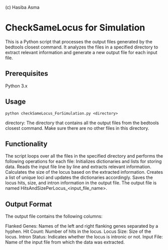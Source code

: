 (c) Hasiba Asma

# CheckSameLocus for Simulation

This is a Python script that processes the output files generated by the bedtools closest command. It analyzes the files in a specified directory to extract relevant information and generate a new output file for each input file.

  ## Prerequisites

Python 3.x

  ## Usage

`python checkSameLocus_ForSimulation.py <directory>`

directory: The directory that contains all the output files from the bedtools closest command. Make sure there are no other files in this directory.

  ## Functionality

The script loops over all the files in the specified directory and performs the following operations for each file:
Initializes dictionaries and lists for storing data.
Reads the input file line by line and extracts relevant information.
Calculates the size of the locus based on the extracted information.
Creates a list of unique loci and updates the dictionaries accordingly.
Saves the locus hits, size, and intron information in the output file.
The output file is named HitsAndSizePerLocus_<input_file_name>.

  ## Output Format

The output file contains the following columns:

Flanked Genes: Names of the left and right flanking genes separated by a hyphen.
Hit Count: Number of hits in the locus.
Locus Size: Size of the locus.
Intron Status: Indicates whether the locus is intronic or not.
Input File: Name of the input file from which the data was extracted.
